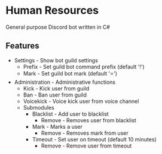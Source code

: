 # Human Resources

General purpose Discord bot written in C#

## Features

* Settings - Show bot guild settings
    * Prefix - Set guild bot command prefix (default '!')
    * Mark - Set guild bot mark (default '⭐')
* Administration - Administrative functions
    * Kick - Kick user from guild
    * Ban - Ban user from guild
    * Voicekick - Voice kick user from voice channel
    * Submodules
        * Blacklist - Add user to blacklist
            * Remove - Removes user from blacklist
        * Mark - Marks a user
            * Remove - Removes mark from user
        * Timeout - Set user on timeout (default 10 minutes)
            * Remove - Remove user from timeout